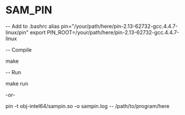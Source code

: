 SAM_PIN
=======
-- Add to .bashrc
alias pin="/your/path/here/pin-2.13-62732-gcc.4.4.7-linux/pin"
export PIN_ROOT=/your/path/here/pin-2.13-62732-gcc.4.4.7-linux

-- Compile

make


-- Run

make run

-or-

pin -t obj-intel64/sampin.so -o sampin.log -- /path/to/program/here

